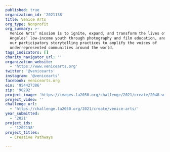 ```yaml
---
published: true
organization_id: '2021138'
title: Venice Arts
org_type: Nonprofit
org_summary: >-
  Venice Arts’ mission is to ignite, expand, and transform the lives of Los
  Angeles’ low-income youth through photography and film education, and to use
  our participatory storytelling practices to amplify the voices of
  underrepresented communities around the world.
tags_indicators: []
charity_navigator_url: ''
organization_website:
  - 'https://www.venicearts.org'
twitter: '@venicearts'
instagram: '@venicearts'
facebook: venicearts.org
ein: '954427386'
zip: '90292'
project_image: 'https://images.la2050.org/challenge/2021/create/2048-wide/venice-arts.jpg'
project_video: ''
challenge_url:
  - 'https://challenge.la2050.org/2021/create/venice-arts/'
year_submitted:
  - '2021'
project_ids:
  - '1202138'
project_titles:
  - Creative Pathways

---
```

